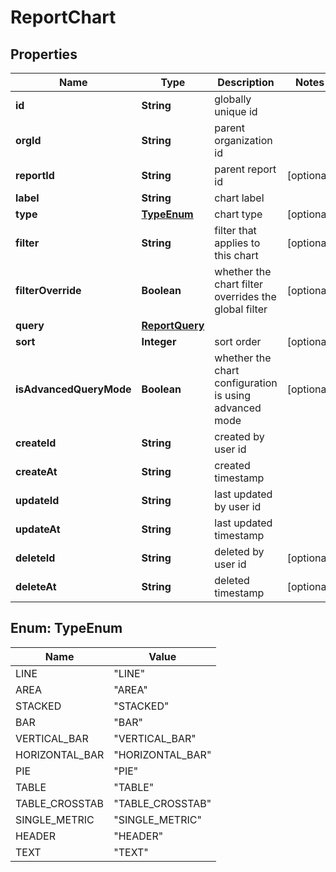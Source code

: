 

# ReportChart


## Properties

| Name | Type | Description | Notes |
|------------ | ------------- | ------------- | -------------|
|**id** | **String** | globally unique id |  |
|**orgId** | **String** | parent organization id |  |
|**reportId** | **String** | parent report id |  [optional] |
|**label** | **String** | chart label |  |
|**type** | [**TypeEnum**](#TypeEnum) | chart type |  [optional] |
|**filter** | **String** | filter that applies to this chart |  [optional] |
|**filterOverride** | **Boolean** | whether the chart filter overrides the global filter |  [optional] |
|**query** | [**ReportQuery**](ReportQuery.md) |  |  |
|**sort** | **Integer** | sort order |  [optional] |
|**isAdvancedQueryMode** | **Boolean** | whether the chart configuration is using advanced mode |  [optional] |
|**createId** | **String** | created by user id |  |
|**createAt** | **String** | created timestamp |  |
|**updateId** | **String** | last updated by user id |  |
|**updateAt** | **String** | last updated timestamp |  |
|**deleteId** | **String** | deleted by user id |  [optional] |
|**deleteAt** | **String** | deleted timestamp |  [optional] |



## Enum: TypeEnum

| Name | Value |
|---- | -----|
| LINE | &quot;LINE&quot; |
| AREA | &quot;AREA&quot; |
| STACKED | &quot;STACKED&quot; |
| BAR | &quot;BAR&quot; |
| VERTICAL_BAR | &quot;VERTICAL_BAR&quot; |
| HORIZONTAL_BAR | &quot;HORIZONTAL_BAR&quot; |
| PIE | &quot;PIE&quot; |
| TABLE | &quot;TABLE&quot; |
| TABLE_CROSSTAB | &quot;TABLE_CROSSTAB&quot; |
| SINGLE_METRIC | &quot;SINGLE_METRIC&quot; |
| HEADER | &quot;HEADER&quot; |
| TEXT | &quot;TEXT&quot; |




